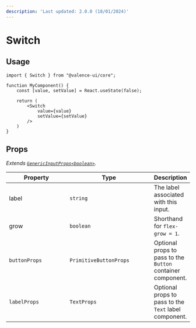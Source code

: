 ```yaml
---
description: 'Last updated: 2.0.0 (18/01/2024)'
---
```


# Switch

## Usage

```tsx
import { Switch } from "@valence-ui/core";

function MyComponent() { 
    const [value, setValue] = React.useState(false);

    return ( 
        <Switch
            value={value}
            setValue={setValue}
        />
    )
}
```

## Props

_Extends_ [_`GenericInputProps<boolean>`_](../../generics/generic-input-props.md)_._

<table data-full-width="true"><thead><tr><th width="177">Property</th><th width="238">Type</th><th>Description</th></tr></thead><tbody><tr><td>label</td><td><code>string</code></td><td>The label associated with this input.</td></tr><tr><td>grow</td><td><code>boolean</code></td><td>Shorthand for <code>flex-grow = 1</code>.</td></tr><tr><td><code>buttonProps</code></td><td><code>PrimitiveButtonProps</code></td><td>Optional props to pass to the <code>Button</code> container component.</td></tr><tr><td><code>labelProps</code></td><td><code>TextProps</code></td><td>Optional props to pass to the <code>Text</code> label component.</td></tr></tbody></table>

